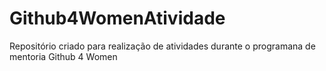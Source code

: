 # Github4WomenAtividade
Repositório criado para realização de atividades durante o programana de mentoria Github 4 Women
